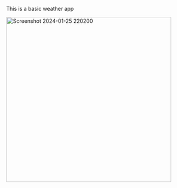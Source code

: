 <p>This is a basic weather app</p>
<img width="441" alt="Screenshot 2024-01-25 220200" src="https://github.com/chilkaditya/Javascript-projects/assets/77826191/bdba8aed-470f-4dd5-9313-17e0e4ea70b2">
